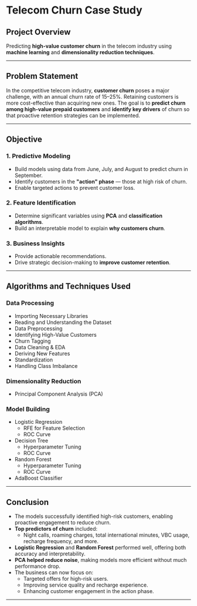 # Telecom Churn Case Study

##  Project Overview
Predicting **high-value customer churn** in the telecom industry using **machine learning** and **dimensionality reduction techniques**.

---

##  Problem Statement
In the competitive telecom industry, **customer churn** poses a major challenge, with an annual churn rate of 15–25%. Retaining customers is more cost-effective than acquiring new ones. The goal is to **predict churn among high-value prepaid customers** and **identify key drivers** of churn so that proactive retention strategies can be implemented.

---

##  Objective

### 1. Predictive Modeling
- Build models using data from June, July, and August to predict churn in September.
- Identify customers in the **"action" phase** — those at high risk of churn.
- Enable targeted actions to prevent customer loss.

### 2. Feature Identification
- Determine significant variables using **PCA** and **classification algorithms**.
- Build an interpretable model to explain **why customers churn**.

### 3. Business Insights
- Provide actionable recommendations.
- Drive strategic decision-making to **improve customer retention**.

---

##  Algorithms and Techniques Used

###  Data Processing
- Importing Necessary Libraries
- Reading and Understanding the Dataset
- Data Preprocessing
- Identifying High-Value Customers
- Churn Tagging
- Data Cleaning & EDA
- Deriving New Features
- Standardization
- Handling Class Imbalance

###  Dimensionality Reduction
- Principal Component Analysis (PCA)

###  Model Building
- Logistic Regression
  - RFE for Feature Selection
  - ROC Curve
- Decision Tree
  - Hyperparameter Tuning
  - ROC Curve
- Random Forest
  - Hyperparameter Tuning
  - ROC Curve
- AdaBoost Classifier

---

## Conclusion

- The models successfully identified high-risk customers, enabling proactive engagement to reduce churn.
- **Top predictors of churn** included:
  - Night calls, roaming charges, total international minutes, VBC usage, recharge frequency, and more.
- **Logistic Regression** and **Random Forest** performed well, offering both accuracy and interpretability.
- **PCA helped reduce noise**, making models more efficient without much performance drop.
- The business can now focus on:
  - Targeted offers for high-risk users.
  - Improving service quality and recharge experience.
  - Enhancing customer engagement in the action phase.
---
